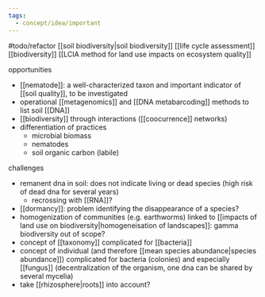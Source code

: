 ```yaml
---
tags:
  - concept/idea/important
---
```

#todo/refactor
[[soil biodiversity|soil biodiversity]] [[life cycle assessment]] [[biodiversity]] 
[[LCIA method for land use impacts on ecosystem quality]]

opportunities
- [[nematode]]: a well-characterized taxon and important indicator of [[soil quality]], to be investigated
- operational [[metagenomics]] and [[DNA metabarcoding]] methods to list soil [[DNA]]
- [[biodiversity]] through interactions ([[coocurrence]] networks)
- differentiation of practices
	- microbial biomass
	- nematodes
	- soil organic carbon (labile)

challenges
- remanent dna in soil: does not indicate living or dead species (high risk of dead dna for several years)
	- recrossing with [[RNA]]?
- [[dormancy]]: problem identifying the disappearance of a species?
- homogenization of communities (e.g. earthworms) linked to [[impacts of land use on biodiversity|homogeneisation of landscapes]]: gamma biodiversity out of scope?
- concept of [[taxonomy]] complicated for [[bacteria]]
- concept of individual (and therefore [[mean species abundance|species abundance]]) complicated for bacteria (colonies) and especially [[fungus]] (decentralization of the organism, one dna can be shared by several mycelia)
- take [[rhizosphere|roots]] into account?